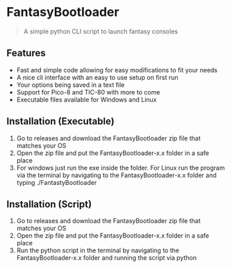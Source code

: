 # FantasyBootloader
> A simple python CLI script to launch fantasy consoles

## Features
- Fast and simple code allowing for easy modifications to fit your needs
- A nice cli interface with an easy to use setup on first run
- Your options being saved in a text file
- Support for Pico-8 and TIC-80 with more to come
- Executable files available for Windows and Linux

## Installation (Executable)
1. Go to releases and download the FantasyBootloader zip file that matches your OS
2. Open the zip file and put the FantasyBootloader-x.x folder in a safe place
3. For windows just run the exe inside the folder. For Linux run the program via the terminal by navigating to the FantasyBootloader-x.x folder and typing ./FantastyBootloader

## Installation (Script)
1. Go to releases and download the FantasyBootloader zip file that matches your OS
2. Open the zip file and put the FantasyBootloader-x.x folder in a safe place
3. Run the python script in the terminal by navigating to the FantasyBootloader-x.x folder and running the script via python
